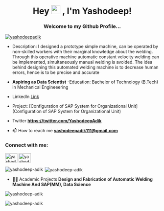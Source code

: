 <h1 align="center">Hey <img src="https://github.com/TheDudeThatCode/TheDudeThatCode/blob/master/Assets/Hi.gif" width="29"> , I'm Yashodeep!</h1>
<h3 align="center">Welcome to my Github Profile...</h3>

<p align="left"> <a href="https://twitter.com/yashodeepadik" target="blank"><img src="https://img.shields.io/twitter/follow/yashodeepadik?logo=twitter&style=for-the-badge" alt="yashodeepadik" /></a> </p>

- Description: I designed a prototype simple machine, can be operated by non-skilled workers with 
their marginal knowledge about the welding. Through this operative machine automatic constant 
velocity welding can be implemented, simultaneously manual welding is avoided. The idea behind 
designing this automated welding machine is to decrease human errors, hence is to be precise and 
accurate

- **Aspiring as Data Scientist**
-Education: Bachelor of Technology (B.Tech) in Mechanical Engineeering

- LinkedIn [Link](www.linkedin.com/in/yashodeep-adik)

- Project: [Configuration of SAP System for Organizational Unit](Configuration of SAP System for Organizational Unit)

- Twitter **https://twitter.com/YashodeepAdik**

- 📫 How to reach me **yashodeepadik111@gmail.com**

<h3 align="left">Connect with me:</h3>
<p align="left">
<a href="https://twitter.com/yashodeepadik" target="blank"><img align="center" src="https://raw.githubusercontent.com/rahuldkjain/github-profile-readme-generator/master/src/images/icons/Social/twitter.svg" alt="yashodeepadik" height="30" width="40" /></a>
<a href="https://linkedin.com/in/yashodeep adik" target="blank"><img align="center" src="https://raw.githubusercontent.com/rahuldkjain/github-profile-readme-generator/master/src/images/icons/Social/linked-in-alt.svg" alt="yashodeep adik" height="30" width="40" /></a>
</p>

<p><img align="left" src="https://github-readme-stats.vercel.app/api/top-langs?username=yashodeep-adik&show_icons=true&locale=en&layout=compact" alt="yashodeep-adik" /></p>

<p>&nbsp;<img align="center" src="https://github-readme-stats.vercel.app/api?username=yashodeep-adik&show_icons=true&locale=en" alt="yashodeep-adik" /></p>

- 👨‍💻 Academic Projects **Design and Fabrication of Automatic Welding Machine And SAP(MM), Data Science**
<p align="left"> <img src="https://komarev.com/ghpvc/?username=yashodeep-adik&label=Profile%20views&color=0e75b6&style=flat" alt="yashodeep-adik" /> </p>

<p><img align="center" src="https://github-readme-streak-stats.herokuapp.com/?user=yashodeep-adik&" alt="yashodeep-adik" /></p>
